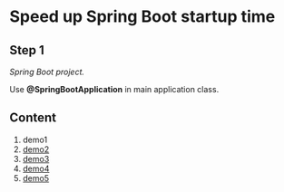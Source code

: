 
# Speed up Spring Boot startup time

## Step 1

*Spring Boot project.*

Use **@SpringBootApplication** in main application class.

## Content

1. demo1
2. [demo2](https://github.com/domiq44/demo2)
3. [demo3](https://github.com/domiq44/demo3)
4. [demo4](https://github.com/domiq44/demo4)
5. [demo5](https://github.com/domiq44/demo5)
